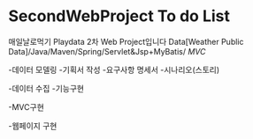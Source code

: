 # SecondWebProject To do List
매일날로먹기 Playdata 2차 Web Project입니다
Data[Weather Public Data]/Java/Maven/Spring/Servlet&amp;Jsp+MyBatis/ *MVC*

-데이터 모델링
-기획서 작성
-요구사항 명세서
-시나리오(스토리)

-데이터 수집
-기능구현

-MVC구현

-웹페이지 구현


